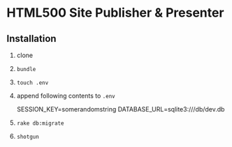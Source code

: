 HTML500 Site Publisher & Presenter
=======

## Installation

1. clone
2. `bundle`
3. `touch .env`
4. append following contents to `.env`
    
    SESSION_KEY=somerandomstring
    DATABASE_URL=sqlite3:///db/dev.db

5. `rake db:migrate`
6. `shotgun`

